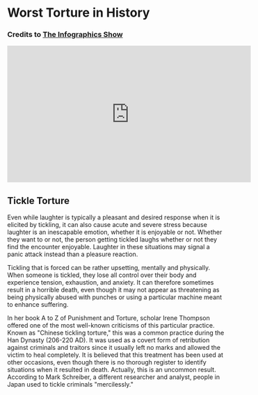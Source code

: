 # Worst Torture in History
### Credits to [The Infographics Show](https://www.youtube.com/@TheInfographicsShow)

<iframe width="560" height="315" src="https://www.youtube.com/embed/bl1rZGs5EdA?si=bf7MsyOe-kctnA5A" title="YouTube video player" frameborder="0" allow="accelerometer; autoplay; clipboard-write; encrypted-media; gyroscope; picture-in-picture; web-share" allowfullscreen></iframe>

## Tickle Torture

Even while laughter is typically a pleasant and desired response when it is elicited by tickling, it can also cause acute and severe stress because laughter is an inescapable emotion, whether it is enjoyable or not. Whether they want to or not, the person getting tickled laughs whether or not they find the encounter enjoyable. Laughter in these situations may signal a panic attack instead than a pleasure reaction.

Tickling that is forced can be rather upsetting, mentally and physically. When someone is tickled, they lose all control over their body and experience tension, exhaustion, and anxiety. It can therefore sometimes result in a horrible death, even though it may not appear as threatening as being physically abused with punches or using a particular machine meant to enhance suffering.

In her book A to Z of Punishment and Torture, scholar Irene Thompson offered one of the most well-known criticisms of this particular practice. Known as "Chinese tickling torture," this was a common practice during the Han Dynasty (206-220 AD). It was used as a covert form of retribution against criminals and traitors since it usually left no marks and allowed the victim to heal completely. It is believed that this treatment has been used at other occasions, even though there is no thorough register to identify situations when it resulted in death. Actually, this is an uncommon result. According to Mark Schreiber, a different researcher and analyst, people in Japan used to tickle criminals "mercilessly."
